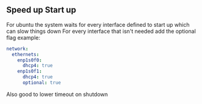 ## Speed up Start up
For ubuntu the system waits for every interface defined to start up which can slow things down
For every interface that isn't needed add the optional flag
example:

```yaml
network:
  ethernets:
    enp1s0f0:
      dhcp4: true
    enp1s0f1:
      dhcp4: true
      optional: true
```
Also good to lower timeout on shutdown
